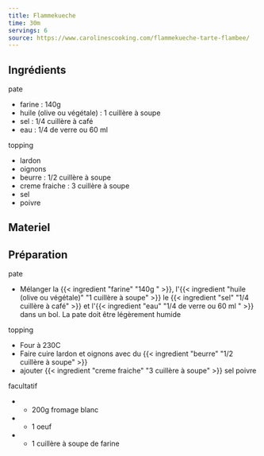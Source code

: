 ```yaml
---
title: Flammekueche
time: 30m
servings: 6
source: https://www.carolinescooking.com/flammekueche-tarte-flambee/
---
```


## Ingrédients


pate
* farine : 140g 
* huile (olive ou végétale) : 1 cuillère à soupe
* sel : 1/4 cuillère à café
* eau : 1/4 de verre ou 60 ml 

topping
* lardon
* oignons
* beurre : 1/2 cuillère à soupe
* creme fraiche : 3 cuillère à soupe
* sel
* poivre


## Materiel



## Préparation


pate
* Mélanger la {{< ingredient "farine" "140g " >}}, l'{{< ingredient "huile (olive ou végétale)" "1 cuillère à soupe" >}} le {{< ingredient "sel" "1/4 cuillère à café" >}} et l'{{< ingredient "eau" "1/4 de verre ou 60 ml " >}} dans un bol. La pate doit être légèrement humide

topping
* Four à 230C
* Faire cuire lardon et oignons avec du {{< ingredient "beurre" "1/2 cuillère à soupe" >}}
* ajouter  {{< ingredient "creme fraiche" "3 cuillère à soupe" >}} sel poivre

facultatif
* * 200g fromage blanc
* * 1 oeuf
* * 1 cuillère à soupe de farine



